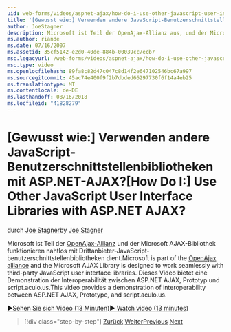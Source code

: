 ```yaml
---
uid: web-forms/videos/aspnet-ajax/how-do-i-use-other-javascript-user-interface-libraries-with-aspnet-ajax
title: '[Gewusst wie:] Verwenden andere JavaScript-Benutzerschnittstellenbibliotheken mit ASP.NET-AJAX? | Microsoft-Dokumentation'
author: JoeStagner
description: Microsoft ist Teil der OpenAjax-Allianz aus, und der Microsoft AJAX-Bibliothek wurde entwickelt, funktionieren nahtlos mit Drittanbieter-JavaScript-benutzerschnittstellenbibliotheken...
ms.author: riande
ms.date: 07/16/2007
ms.assetid: 35cf5142-e2d0-40de-884b-00039cc7ecb7
msc.legacyurl: /web-forms/videos/aspnet-ajax/how-do-i-use-other-javascript-user-interface-libraries-with-aspnet-ajax
msc.type: video
ms.openlocfilehash: 89fa8c82d47c047c8d14f2e647102546bc67a997
ms.sourcegitcommit: 45ac74e400f9f2b7dbded66297730f6f14a4eb25
ms.translationtype: MT
ms.contentlocale: de-DE
ms.lasthandoff: 08/16/2018
ms.locfileid: "41828279"
---
```

<a name="how-do-i-use-other-javascript-user-interface-libraries-with-aspnet-ajax"></a><span data-ttu-id="413ac-104">[Gewusst wie:] Verwenden andere JavaScript-Benutzerschnittstellenbibliotheken mit ASP.NET-AJAX?</span><span class="sxs-lookup"><span data-stu-id="413ac-104">[How Do I:] Use Other JavaScript User Interface Libraries with ASP.NET AJAX?</span></span>
====================
<span data-ttu-id="413ac-105">durch [Joe Stagner](https://github.com/JoeStagner)</span><span class="sxs-lookup"><span data-stu-id="413ac-105">by [Joe Stagner](https://github.com/JoeStagner)</span></span>

<span data-ttu-id="413ac-106">Microsoft ist Teil der [OpenAjax-Allianz](http://www.openajax.org/) und der Microsoft AJAX-Bibliothek funktionieren nahtlos mit Drittanbieter-JavaScript-benutzerschnittstellenbibliotheken dient.</span><span class="sxs-lookup"><span data-stu-id="413ac-106">Microsoft is part of the [OpenAjax alliance](http://www.openajax.org/) and the Microsoft AJAX Library is designed to work seamlessly with third-party JavaScript user interface libraries.</span></span> <span data-ttu-id="413ac-107">Dieses Video bietet eine Demonstration der Interoperabilität zwischen ASP.NET AJAX, Prototyp und script.aculo.us.</span><span class="sxs-lookup"><span data-stu-id="413ac-107">This video provides a demonstration of interoperability between ASP.NET AJAX, Prototype, and script.aculo.us.</span></span>

[<span data-ttu-id="413ac-108">&#9654;Sehen Sie sich Video (13 Minuten)</span><span class="sxs-lookup"><span data-stu-id="413ac-108">&#9654; Watch video (13 minutes)</span></span>](https://channel9.msdn.com/Blogs/ASP-NET-Site-Videos/how-do-i-use-other-javascript-user-interface-libraries-with-aspnet-ajax)

> [!div class="step-by-step"]
> <span data-ttu-id="413ac-109">[Zurück](how-do-i-choose-between-methods-of-ajax-page-updates.md)
> [Weiter](how-do-i-use-the-aspnet-ajax-profile-services.md)</span><span class="sxs-lookup"><span data-stu-id="413ac-109">[Previous](how-do-i-choose-between-methods-of-ajax-page-updates.md)
[Next](how-do-i-use-the-aspnet-ajax-profile-services.md)</span></span>
